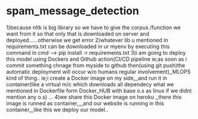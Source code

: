 

# spam_message_detection
1)because nltk is big library so we have to give the corpus /function we want from it so that only that is downloaded on server and deployed......otherwise we get error
2)whatever lib u mentioned in requirements.txt can be downloaded in ur myenv by executing this command in cmd --> pip install -r requirements.txt 
3)i am going to deploy this model using Dockers and Github action(CI/CD pipeline ie;as soon as i commit something chnage from myside to github then(using git push)the automatic deployment will occur w/o humans regular involvement),,MLOPS kind of thing..
ie;i create a Docker image on my side,,,and run it in container(like a virtual m/c which downloads all dependecy what we mentioned in Dockerfile form Docker_HUB with base o.s as linux if we didnt mention any o.s)  ...
4)we share this Docker image on heroku ,,there this image is runned as container,,,,and our website is running in this container,,,like this we deploy our model.. 